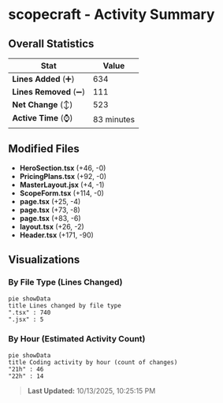 # scopecraft - Activity Summary 

## Overall Statistics

| Stat                   | Value                                                             |
| ---------------------- | ----------------------------------------------------------------- |
| **Lines Added** (➕)   | 634                                          |
| **Lines Removed** (➖) | 111                                        |
| **Net Change** (↕)    | 523                |
| **Active Time** (⌚)   | 83 minutes |


## Modified Files
- **HeroSection.tsx** (+46, -0)
- **PricingPlans.tsx** (+92, -0)
- **MasterLayout.jsx** (+4, -1)
- **ScopeForm.tsx** (+114, -0)
- **page.tsx** (+25, -4)
- **page.tsx** (+73, -8)
- **page.tsx** (+83, -6)
- **layout.tsx** (+26, -2)
- **Header.tsx** (+171, -90)

## Visualizations

### By File Type (Lines Changed)

```mermaid
pie showData
title Lines changed by file type
".tsx" : 740
".jsx" : 5
```

### By Hour (Estimated Activity Count)

```mermaid
pie showData
title Coding activity by hour (count of changes)
"21h" : 46
"22h" : 14
```


> **Last Updated:** 10/13/2025, 10:25:15 PM